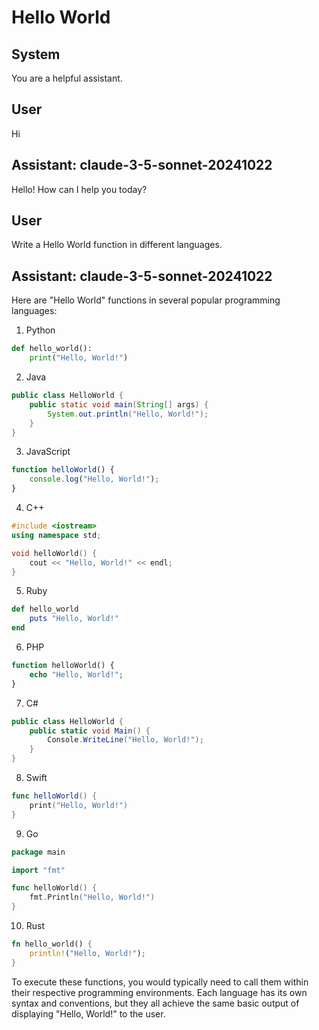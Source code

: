 # Hello World

## System

You are a helpful assistant.

## User

Hi

## Assistant: claude-3-5-sonnet-20241022

Hello! How can I help you today?

## User

Write a Hello World function in different languages.

## Assistant: claude-3-5-sonnet-20241022

Here are "Hello World" functions in several popular programming languages:

1. Python
```python
def hello_world():
    print("Hello, World!")
```

2. Java
```java
public class HelloWorld {
    public static void main(String[] args) {
        System.out.println("Hello, World!");
    }
}
```

3. JavaScript
```javascript
function helloWorld() {
    console.log("Hello, World!");
}
```

4. C++
```cpp
#include <iostream>
using namespace std;

void helloWorld() {
    cout << "Hello, World!" << endl;
}
```

5. Ruby
```ruby
def hello_world
    puts "Hello, World!"
end
```

6. PHP
```php
function helloWorld() {
    echo "Hello, World!";
}
```

7. C#
```csharp
public class HelloWorld {
    public static void Main() {
        Console.WriteLine("Hello, World!");
    }
}
```

8. Swift
```swift
func helloWorld() {
    print("Hello, World!")
}
```

9. Go
```go
package main

import "fmt"

func helloWorld() {
    fmt.Println("Hello, World!")
}
```

10. Rust
```rust
fn hello_world() {
    println!("Hello, World!");
}
```

To execute these functions, you would typically need to call them within their respective programming environments. Each language has its own syntax and conventions, but they all achieve the same basic output of displaying "Hello, World!" to the user.

